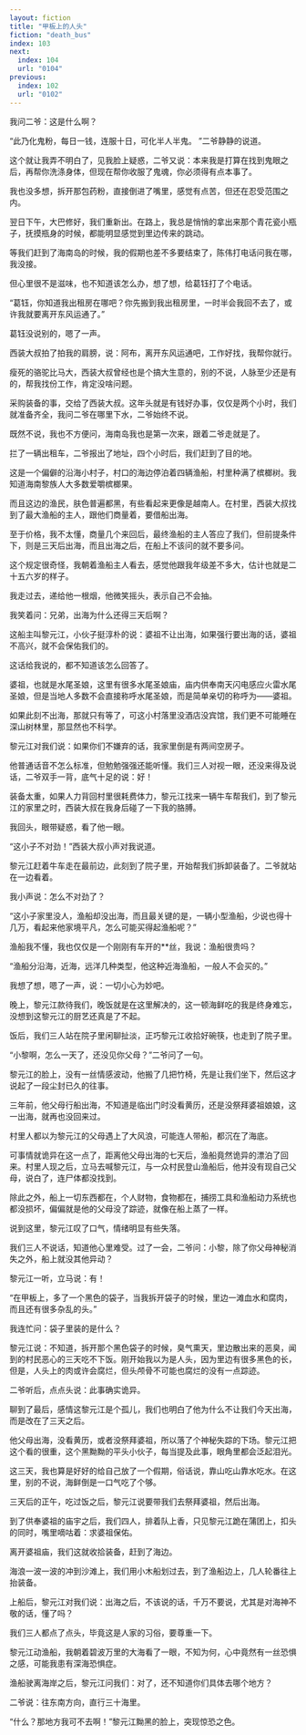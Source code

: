 ```yaml
---
layout: fiction
title: "甲板上的人头"
fiction: "death_bus"
index: 103
next:
  index: 104
  url: "0104"
previous:
  index: 102
  url: "0102"
---
```

我问二爷：这是什么啊？

“此乃化鬼粉，每日一钱，连服十日，可化半人半鬼。  ”二爷静静的说道。

这个就让我弄不明白了，见我脸上疑惑，二爷又说：本来我是打算在找到鬼眼之后，再帮你洗涤身体，但现在帮你收服了鬼魂，你必须得有点本事了。

我也没多想，拆开那包药粉，直接倒进了嘴里，感觉有点苦，但还在忍受范围之内。

翌日下午，大巴修好，我们重新出。在路上，我总是悄悄的拿出来那个青花瓷小瓶子，抚摸瓶身的时候，都能明显感觉到里边传来的跳动。

等我们赶到了海南岛的时候，我的假期也差不多要结束了，陈伟打电话问我在哪，我没接。

但心里很不是滋味，也不知道该怎么办，想了想，给葛钰打了个电话。

“葛钰，你知道我出租房在哪吧？你先搬到我出租房里，一时半会我回不去了，或许我就要离开东风运通了。”

葛钰没说别的，嗯了一声。

西装大叔拍了拍我的肩膀，说：阿布，离开东风运通吧，工作好找，我帮你就行。

瘦死的骆驼比马大，西装大叔曾经也是个搞大生意的，别的不说，人脉至少还是有的，帮我找份工作，肯定没啥问题。

采购装备的事，交给了西装大叔。这年头就是有钱好办事，仅仅是两个小时，我们就准备齐全，我问二爷在哪里下水，二爷始终不说。

既然不说，我也不方便问，海南岛我也是第一次来，跟着二爷走就是了。

拦了一辆出租车，二爷报出了地址，四个小时后，我们赶到了目的地。

这是一个偏僻的沿海小村子，村口的海边停泊着四辆渔船，村里种满了槟榔树。我知道海南黎族人大多数爱嚼槟榔果。

而且这边的渔民，肤色普遍都黑，有些看起来更像是越南人。在村里，西装大叔找到了最大渔船的主人，跟他们商量着，要借船出海。

至于价格，我不太懂，商量几个来回后，最终渔船的主人答应了我们，但前提条件下，则是三天后出海，而且出海之后，在船上不该问的就不要多问。

这个规定很奇怪，我朝着渔船主人看去，感觉他跟我年级差不多大，估计也就是二十五六岁的样子。

我走过去，递给他一根烟，他微笑摇头，表示自己不会抽。

我笑着问：兄弟，出海为什么还得三天后啊？

这船主叫黎元江，小伙子挺淳朴的说：婆祖不让出海，如果强行要出海的话，婆祖不高兴，就不会保佑我们的。

这话给我说的，都不知道该怎么回答了。

婆祖，也就是水尾圣娘，这里有很多水尾圣娘庙，庙内供奉南天闪电感应火雷水尾圣娘，但是当地人多数不会直接称呼水尾圣娘，而是简单亲切的称呼为――婆祖。

如果此刻不出海，那就只有等了，可这小村落里没酒店没宾馆，我们更不可能睡在深山树林里，那显然也不科学。

黎元江对我们说：如果你们不嫌弃的话，我家里倒是有两间空房子。

他普通话音不怎么标准，但勉勉强强还能听懂。我们三人对视一眼，还没来得及说话，二爷双手一背，底气十足的说：好！

装备太重，如果人力背回村里很耗费体力，黎元江找来一辆牛车帮我们，到了黎元江的家里之时，西装大叔在我身后碰了一下我的胳膊。

我回头，眼带疑惑，看了他一眼。

“这小子不对劲！”西装大叔小声对我说道。

黎元江赶着牛车走在最前边，此刻到了院子里，开始帮我们拆卸装备了。二爷就站在一边看着。

我小声说：怎么不对劲了？

“这小子家里没人，渔船却没出海，而且最关键的是，一辆小型渔船，少说也得十几万，看起来他家境平凡，怎么可能买得起渔船呢？”

渔船我不懂，我也仅仅是一个刚刚有车开的**丝，我说：渔船很贵吗？

“渔船分沿海，近海，远洋几种类型，他这种近海渔船，一般人不会买的。”

我想了想，嗯了一声，说：一切小心为妙吧。

晚上，黎元江款待我们，晚饭就是在这里解决的，这一顿海鲜吃的我是终身难忘，没想到这黎元江的厨艺还真是了不起。

饭后，我们三人站在院子里闲聊扯淡，正巧黎元江收拾好碗筷，也走到了院子里。

“小黎啊，怎么一天了，还没见你父母？”二爷问了一句。

黎元江的脸上，没有一丝情感波动，他搬了几把竹椅，先是让我们坐下，然后这才说起了一段尘封已久的往事。

三年前，他父母行船出海，不知道是临出门时没看黄历，还是没祭拜婆祖娘娘，这一出海，就再也没回来过。

村里人都以为黎元江的父母遇上了大风浪，可能连人带船，都沉在了海底。

可事情就诡异在这一点了，距离他父母出海的七天后，渔船竟然诡异的漂泊了回来。村里人现之后，立马去喊黎元江，与一众村民登山渔船后，他并没有现自己父母，说白了，连尸体都没找到。

除此之外，船上一切东西都在，个人财物，食物都在，捕捞工具和渔船动力系统也都没损坏，偏偏就是他的父母没了踪迹，就像在船上蒸了一样。

说到这里，黎元江叹了口气，情绪明显有些失落。

我们三人不说话，知道他心里难受。过了一会，二爷问：小黎，除了你父母神秘消失之外，船上就没其他异动？

黎元江一听，立马说：有！

“在甲板上，多了一个黑色的袋子，当我拆开袋子的时候，里边一滩血水和腐肉，而且还有很多杂乱的头。”

我连忙问：袋子里装的是什么？

黎元江说：不知道，拆开那个黑色袋子的时候，臭气熏天，里边散出来的恶臭，闻到的村民恶心的三天吃不下饭。刚开始我以为是人头，因为里边有很多黑色的长，但是，人头上的肉或许会腐烂，但头颅骨不可能也腐烂的没有一点踪迹。

二爷听后，点点头说：此事确实诡异。

聊到了最后，感情这黎元江是个孤儿，我们也明白了他为什么不让我们今天出海，而是改在了三天之后。

他父母出海，没看黄历，或者没祭拜婆祖，所以落了个神秘失踪的下场。黎元江把这个看的很重，这个黑黝黝的平头小伙子，每当提及此事，眼角里都会泛起泪光。

这三天，我也算是好好的给自己放了一个假期，俗话说，靠山吃山靠水吃水。在这里，别的不说，海鲜倒是一口气吃了个够。

三天后的正午，吃过饭之后，黎元江说要带我们去祭拜婆祖，然后出海。

到了供奉婆祖的庙宇之后，我们四人，排着队上香，只见黎元江跪在蒲团上，扣头的同时，嘴里嘀咕着：求婆祖保佑。

离开婆祖庙，我们这就收拾装备，赶到了海边。

海浪一波一波的冲到沙滩上，我们用小木船划过去，到了渔船边上，几人轮番往上抬装备。

上船后，黎元江对我们说：出海之后，不该说的话，千万不要说，尤其是对海神不敬的话，懂了吗？

我们三人都点了点头，毕竟这是人家的习俗，要尊重一下。

黎元江动渔船，我朝着碧波万里的大海看了一眼，不知为何，心中竟然有一丝恐惧之感，可能我患有深海恐惧症。

渔船驶离海岸之后，黎元江问我们：对了，还不知道你们具体去哪个地方？

二爷说：往东南方向，直行三十海里。

“什么？那地方我可不去啊！”黎元江黝黑的脸上，突现惊恐之色。